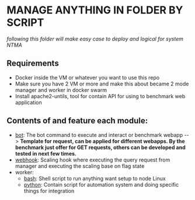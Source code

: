 # MANAGE ANYTHING IN FOLDER BY SCRIPT

*following this folder will make easy case to deploy and logical for system NTMA*

## Requirements
- Docker inside the VM or whatever you want to use this repo
- Make sure you have 2 VM or more and make this about became 2 mode manager and worker in docker swarm
- Install apache2-untils, tool for contain API for using to benchmark web application

## Contents of and feature each module:
- [bot](./bot/README.md): The bot command to execute and interact or benchmark webapp --> **Template for request, can be applied for different webapps. By the benchmark just offer for GET requests, others can be developed and tested in next few times.**
- [webhook](./webhook/README.md): Scaling hook where executing the query request from manager and executing the scaling base on flag state
- worker:
    - [bash](./worker/bash/README.md): Shell script to run anything want setup to node Linux
    - [python](./worker/python/README.md): Contain script for automation system and doing specific things for integration